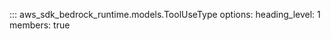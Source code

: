 ::: aws_sdk_bedrock_runtime.models.ToolUseType
    options:
        heading_level: 1
        members: true
